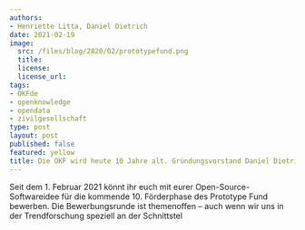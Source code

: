 ```yaml
---
authors:
- Henriette Litta, Daniel Dietrich
date: 2021-02-19
image:
  src: /files/blog/2020/02/prototypefund.png
  title:
  license:
  license_url:
tags:
- OKFde
- openknowledge
- opendata
- zivilgesellschaft
type: post
layout: post
published: false
featured: yellow
title: Die OKF wird heute 10 Jahre alt. Gründungsvorstand Daniel Dietrich über die alten Zeiten und neue Herausforderungen
---
```


Seit dem 1. Februar 2021 könnt ihr euch mit eurer Open-Source-Softwareidee für die kommende 10. Förderphase des Prototype Fund bewerben. Die Bewerbungsrunde ist themenoffen – auch wenn wir uns in der Trendforschung speziell an der Schnittstel
